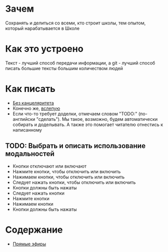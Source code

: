 # Зачем
Сохранять и делиться со всеми, кто строит школы, тем опытом, который нарабатывается в Школе

# Как это устроено
Текст - лучший способ передачи информации, а git - лучший способ писать большие тексты большим количеством людей

# Как писать
* [Без канцеляритета](https://www.timuroki.ink/thewritingdead)
* Конечно же, [вслепую](https://solo.nabiraem.ru/)
* Если что-то требует доделки, отмечаем словом "TODO:" (по-английски "сделать"). Мы такое, возможно, будем автоматически собирать и доделывать. А также это помогает читателю отнестись к написанному

## TODO: Выбрать и описать использование модальностей
* Кнопки отключают или включают
* Нажмите кнопки, чтобы отключить или включить
* Нажимаем кнопки, чтобы отключить или включить
* Следует нажать кнопки, чтобы отключить или включить
* Кнопки должны быть нажаты
* Следует нажать кнопки
* Нажмите кнопки
* Нажимаем кнопки
* Кнопки должны быть нажаты

# Содержание
* [Прямые эфиры](podcast)
